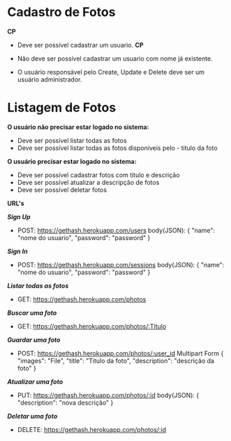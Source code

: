 # Cadastro de Fotos

**CP**

- Deve ser possível cadastrar um usuario.
**CP**

- Não deve ser possível cadastrar um usuario com nome já existente.
- O usuário responsável pelo Create, Update e Delete deve ser um usuário administrador.

# Listagem de Fotos


**O usuário não precisar estar logado no sistema:**

- Deve ser possível listar todas as fotos
- Deve ser possível listar todas as fotos disponíveis pelo - titulo da foto


**O usuário precisar estar logado no sistema:**

- Deve ser possível cadastrar fotos com titulo e descrição
- Deve ser possível atualizar a descripção de fotos
- Deve ser possível deletar fotos


**URL's**

***Sign Up***
- POST: https://gethash.herokuapp.com/users
body(JSON):
{
	"name": "nome do usuario",
	"password": "password"
}

***Sign In***
- POST: https://gethash.herokuapp.com/sessions
body(JSON): 
{
	"name": "nome do usuario",
	"password": "password"
}

***Listar todas as fotos***
- GET: https://gethash.herokuapp.com/photos

***Buscar uma foto***
- GET: https://gethash.herokuapp.com/photos/:Titulo

***Guardar uma foto***
- POST: https://gethash.herokuapp.com/photos/:user_id
	Multipart Form
  { "images": "File",
  "title": "Titulo da foto",
  "description": "descrição da foto" }
  
***Atualizar uma foto***
- PUT: https://gethash.herokuapp.com/photos/:id
body(JSON):
{
	"description": "nova descrição"
}

***Deletar uma foto***
- DELETE: https://gethash.herokuapp.com/photos/:id
